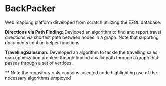 # BackPacker
Web mapping platform developed from scratch utilizing the EZGL database. 

**Directions via Path Finding:** Devloped an algorithm to find and report travel directions via shortest path between nodes in a graph. Note that supprting documents contian helper functions

**TravellingSalesman:** Developed an algorithm to tackle the travelling sales man optimization problem though findind a valid path through a graph that passes through a set of vertices.

** Note the repository only contains selected code highlighting use of the necessary algorithms employed
